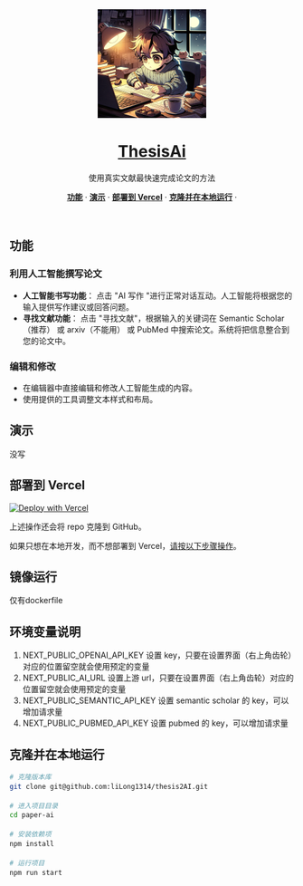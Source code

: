 

<a href="https://没部署">
<div align="center">
    <img src="./public/android-chrome-192x192.png" alt="the fastest way to create a paper with real references">
</div>
<h1 align="center">ThesisAi</h1>
</a>

<p align="center">
 使用真实文献最快速完成论文的方法
</p>

<p align="center">

</p>

<p align="center">
  <a href="#功能"><strong>功能</strong></a> ·
  <a href="#演示"><strong>演示</strong></a> ·
  <a href="#部署到Vercel"><strong>部署到 Vercel</strong></a> ·
  <a href="#克隆并在本地运行"><strong>克隆并在本地运行</strong></a> ·
</p>
<br/>

## 功能

### 利用人工智能撰写论文

- **人工智能书写功能**： 点击 "AI 写作 "进行正常对话互动。人工智能将根据您的输入提供写作建议或回答问题。
- **寻找文献功能**： 点击 "寻找文献"，根据输入的关键词在 Semantic Scholar（推荐） 或 arxiv（不能用） 或 PubMed 中搜索论文。系统将把信息整合到您的论文中。

### 编辑和修改

- 在编辑器中直接编辑和修改人工智能生成的内容。
- 使用提供的工具调整文本样式和布局。

## 演示

没写

## 部署到 Vercel

[![Deploy with Vercel](https://vercel.com/button)](https://vercel.com/new/clone?repository-url=https://github.com/liLong1314/thesis2AI&project-name=thesis2AI&repository-name=thesis2AI&demo-title=thesis2AI&demo-description=This%20starter%20configures%20Supabase%20Auth%20to%20use%20cookies%2C%20making%20the%20user's%20session%20available%20throughout%20the%20entire%20Next.js%20app%20-%20Client%20Components%2C%20Server%20Components%2C%20Route%20Handlers%2C%20Server%20Actions%20and%20Middleware.&demo-url=https%3A%2F%2Fdemo-nextjs-with-supabase.vercel.app%2F&external-id=https%3A%2F%2Fgithub.com%2Fvercel%2Fnext.js%2Ftree%2Fcanary%2Fexamples%2Fwith-supabase&demo-image=https%3A%2F%2Fpaperai.life%2Fopengraph-image.png)

上述操作还会将 repo 克隆到 GitHub。

如果只想在本地开发，而不想部署到 Vercel，[请按以下步骤操作](#clone-and-run-locally)。

## 镜像运行

仅有dockerfile

## 环境变量说明

1. NEXT_PUBLIC_OPENAI_API_KEY 设置 key，只要在设置界面（右上角齿轮）对应的位置留空就会使用预定的变量
2. NEXT_PUBLIC_AI_URL 设置上游 url，只要在设置界面（右上角齿轮）对应的位置留空就会使用预定的变量
3. NEXT_PUBLIC_SEMANTIC_API_KEY 设置 semantic scholar 的 key，可以增加请求量
4. NEXT_PUBLIC_PUBMED_API_KEY 设置 pubmed 的 key，可以增加请求量

## 克隆并在本地运行

```bash
# 克隆版本库
git clone git@github.com:liLong1314/thesis2AI.git

# 进入项目目录
cd paper-ai

# 安装依赖项
npm install

# 运行项目
npm run start


